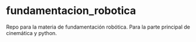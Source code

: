 # fundamentacion_robotica
Repo para la materia de fundamentación robótica. Para la parte principal de cinemática y python. 
